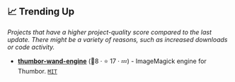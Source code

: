 ## 📈 Trending Up

_Projects that have a higher project-quality score compared to the last update. There might be a variety of reasons, such as increased downloads or code activity._

- <b><a href="https://github.com/scorphus/thumbor-wand-engine">thumbor-wand-engine</a></b> (<span title="Combined project-quality score" alt="Combined project-quality score">🥉8</span> · <span title="Star count from GitHub" alt="Star count from GitHub"> ⭐ 17</span> · <span title="Inactive project (6 months no activity)" alt="Inactive project (6 months no activity)">💤</span>) - ImageMagick engine for Thumbor. <code><a href="http://bit.ly/34MBwT8">MIT</a></code>

